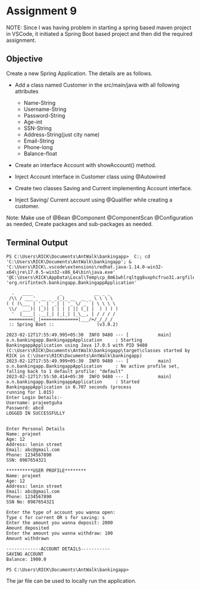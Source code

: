 # Assignment 9

NOTE: Since I was having problem in starting a spring based maven project in VSCode, it initiated a Spring Boot based project and then did the required assignment.

## Objective
Create a new Spring Application. The details are as follows.


 - Add a class named Customer in the src/main/java with all following attributes
     - Name-String
     - Username-String
     - Password-String
     - Age-int
     - SSN-String
     - Address-String(just city name)
     - Email-String
     - Phone-long
     - Balance-float

- Create an interface Account with showAccount() method.
- Inject Account interface in Customer class using @Autowired
- Create two classes Saving and Current implementing Account interface.
- Inject Saving/ Current account using @Qualifier while creating a customer.


Note:
           Make use of @Bean @Component @ComponentScan @Configuration as needed, Create packages and sub-packages as needed.

## Terminal Output

```
PS C:\Users\RICK\Documents\AntWalk\bankingapp>  C:; cd 'C:\Users\RICK\Documents\AntWalk\bankingapp'; & 'C:\Users\RICK\.vscode\extensions\redhat.java-1.14.0-win32-x64\jre\17.0.5-win32-x86_64\bin\java.exe' '@C:\Users\RICK\AppData\Local\Temp\cp_8m61whlrqltgg8uxphcfruo31.argfile' 'org.nrifintech.bankingapp.BankingappApplication'

  .   ____          _            __ _ _
 /\\ / ___'_ __ _ _(_)_ __  __ _ \ \ \ \
( ( )\___ | '_ | '_| | '_ \/ _` | \ \ \ \
 \\/  ___)| |_)| | | | | || (_| |  ) ) ) )
  '  |____| .__|_| |_|_| |_\__, | / / / /
 =========|_|==============|___/=/_/_/_/
 :: Spring Boot ::                (v3.0.2)

2023-02-12T17:55:49.995+05:30  INFO 9480 --- [           main] o.n.bankingapp.BankingappApplication     : Starting BankingappApplication using Java 17.0.5 with PID 9480 (C:\Users\RICK\Documents\AntWalk\bankingapp\target\classes started by RICK in C:\Users\RICK\Documents\AntWalk\bankingapp)
2023-02-12T17:55:49.999+05:30  INFO 9480 --- [           main] o.n.bankingapp.BankingappApplication     : No active profile set, falling back to 1 default profile: "default"
2023-02-12T17:55:50.414+05:30  INFO 9480 --- [           main] o.n.bankingapp.BankingappApplication     : Started BankingappApplication in 0.707 seconds (process
running for 1.015)
Enter Login Details:-
Username: prajeetguha
Password: abcd
LOGGED IN SUCCESSFULLY


Enter Personal Details
Name: prajeet
Age: 12
Address: lenin street
Email: abc@gmail.com
Phone: 1234567890
SSN: 0987654321

**********USER PROFILE********
Name: prajeet
Age: 12
Address: lenin street
Email: abc@gmail.com
Phone: 1234567890
SSN No: 0987654321

Enter the type of account you wanna open:
Type c for current OR s for saving: s
Enter the amount you wanna deposit: 2000
Amount deposited
Enter the amount you wanna withdraw: 100
Amount withdrawn

-------------ACCOUNT DETAILS-----------
SAVING ACCOUNT
Balance: 1900.0

PS C:\Users\RICK\Documents\AntWalk\bankingapp>
```

The jar file can be used to locally run the application.
